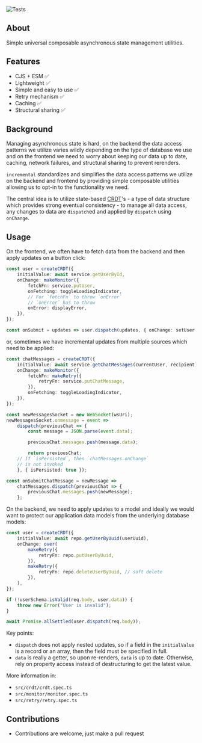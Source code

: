 ![Tests](https://github.com/nmathew98/incremental/actions/workflows/main.yml/badge.svg)

## About

Simple universal composable asynchronous state management utilities.

## Features

-   CJS + ESM ✅
-   Lightweight ✅
-   Simple and easy to use ✅
-   Retry mechanism ✅
-   Caching ✅
-   Structural sharing ✅

## Background

Managing asynchronous state is hard, on the backend the data access patterns we utilize varies wildly depending on the type of database we use and on the frontend we need to worry about keeping our data up to date, caching, network failures, and structural sharing to prevent rerenders.

`incremental` standardizes and simplifies the data access patterns we utilize on the backend and frontend by providing simple composable utilities allowing us to opt-in to the functionality we need.

The central idea is to utilize state-based [CRDT](https://en.wikipedia.org/wiki/Conflict-free_replicated_data_type)'s - a type of data structure which provides strong eventual consistency - to manage all data access, any changes to data are `dispatch`ed and applied by `dispatch` using `onChange`.

## Usage

On the frontend, we often have to fetch data from the backend and then apply updates on a button click:

```typescript
const user = createCRDT({
	initialValue: await service.getUserById,
	onChange: makeMonitor({
		fetchFn: service.putUser,
		onFetching: toggleLoadingIndicator,
		// For `fetchFn` to throw `onError`
		// `onError` has to throw
		onError: displayError,
	}),
});

const onSubmit = updates => user.dispatch(updates, { onChange: setUser });
```

or, sometimes we have incremental updates from multiple sources which need to be applied:

```typescript
const chatMessages = createCRDT({
	initialValue: await service.getChatMessages(currentUser, recipient),
	onChange: makeMonitor({
		fetchFn: makeRetry({
			retryFn: service.putChatMessage,
		}),
		onFetching: toggleLoadingIndicator,
	}),
});

const newMessagesSocket = new WebSocket(wsUri);
newMessagesSocket.onmessage = event =>
	dispatch(previousChat => {
		const message = JSON.parse(event.data);

		previousChat.messages.push(message.data);

		return previousChat;
	// If `isPersisted`, then `chatMessages.onChange`
	// is not invoked
	}, { isPersisted: true });

const onSubmitChatMessage = newMessage =>
	chatMessages.dispatch(previousChat => {
		previousChat.messages.push(newMessage);
	};
```

On the backend, we need to apply updates to a model and ideally we would want to protect our application data models from the underlying database models:

```typescript
const user = createCRDT({
	initialValue: await repo.getUserByUuid(userUuid),
	onChange: over(
		makeRetry({
			retryFn: repo.putUserByUuid,
		}),
		makeRetry({
			retryFn: repo.deleteUserByUuid, // soft delete
		}),
	),
});

if (!userSchema.isValid(req.body, user.data)) {
	throw new Error("User is invalid");
}

await Promise.allSettled(user.dispatch(req.body));
```

Key points:

-   `dispatch` does not apply nested updates, so if a field in the `initialValue` is a record or an array, then the field must be specified in full.
-   `data` is really a getter, so upon re-renders, `data` is up to date. Otherwise, rely on property access instead of destructuring to get the latest value.

More information in:

-   `src/crdt/crdt.spec.ts`
-   `src/monitor/monitor.spec.ts`
-   `src/retry/retry.spec.ts`

## Contributions

-   Contributions are welcome, just make a pull request

